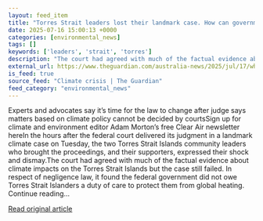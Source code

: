 ```yaml
---
layout: feed_item
title: "Torres Strait leaders lost their landmark case. How can governments be held to account on climate?"
date: 2025-07-16 15:00:13 +0000
categories: [environmental_news]
tags: []
keywords: ['leaders', 'strait', 'torres']
description: "The court had agreed with much of the factual evidence about climate impacts on the Torres Strait Islands but the case still failed"
external_url: https://www.theguardian.com/australia-news/2025/jul/17/what-happens-next-after-torres-strait-islands-climate-case-against-government-dismissed
is_feed: true
source_feed: "Climate crisis | The Guardian"
feed_category: "environmental_news"
---
```


Experts and advocates say it’s time for the law to change after judge says matters based on climate policy cannot be decided by courtsSign up for climate and environment editor Adam Morton’s free Clear Air newsletter hereIn the hours after the federal court delivered its judgment in a landmark climate case on Tuesday, the two Torres Strait Islands community leaders who brought the proceedings, and their supporters, expressed their shock and dismay.The court had agreed with much of the factual evidence about climate impacts on the Torres Strait Islands but the case still failed. In respect of negligence law, it found the federal government did not owe Torres Strait Islanders a duty of care to protect them from global heating. Continue reading...

[Read original article](https://www.theguardian.com/australia-news/2025/jul/17/what-happens-next-after-torres-strait-islands-climate-case-against-government-dismissed)
